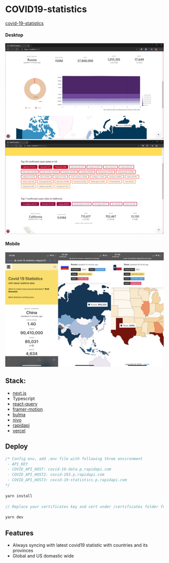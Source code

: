 # COVID19-statistics

[covid-19-statistics](https://covid-19-statistics.vercel.app/)

#### Desktop

![](./screenshots/graphs.png)
![](./screenshots/caseRank.png)

#### Mobile

![](./screenshots/mobile.jpg)

## Stack:

* [next.js](https://nextjs.org/)
* Typescript
* [react-query](https://react-query.tanstack.com/)
* [framer-motion](https://www.framer.com/motion/)
* [bulma](https://bulma.io/)
* [nivo](https://nivo.rocks/)
* [rapidapi](https://rapidapi.com/)
* [vercel](vercel.com)

## Deploy

``` js
/* Config env, add .env file with following three environment
 - API_KEY
 - COVID_API_HOST: covid-19-data.p.rapidapi.com
 - COVID_API_HOST2: covid-193.p.rapidapi.com
 - COVID_API_HOST3: covid-19-statistics.p.rapidapi.com
*/

yarn install

// Replace your certificates key and cert under /certificates folder for local https testing, recommand using mkcert

yarn dev
```

## Features

* Always syncing with latest covid19 statistic with countries and its provinces
* Global and US domastic wide
